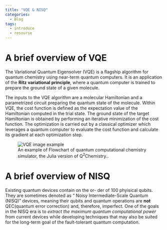 ```yaml
---
title: "VQE & NISQ"
categories:
  - Blog
tags:
  - introduce
  - resourse
---
```

# A brief overview of VQE

The Variational Quantum Eigensolver (VQE) is a flagship algorithm for quantum chemistry using near-term quantum computers. It is an application of the **Ritz variational principle**, where a quantum computer is trained to prepare the ground state of a given molecule.

The inputs to the VQE algorithm are a molecular Hamiltonian and a parametrized circuit preparing the quantum state of the molecule. Within VQE, the cost function is defined as the expectation value of the Hamiltonian computed in the trial state. The ground state of the target Hamiltonian is obtained by performing an iterative minimization of the cost function. The optimization is carried out by a classical optimizer which leverages a quantum computer to evaluate the cost function and calculate its gradient at each optimization step.

<figure>
  <img src="{{ '/assets/images/vqe.jpg' | relative_url }}" alt="VQE image example">
  <figcaption>An example of Flowchart of quantum computational chemistry simulator, the Julia version of Q<sup>2</sup>Chemistry..</figcaption>
</figure>

# A brief overview of NISQ

Existing quantum devices contain on the or- der of 100 phyisical qubits. They are sometimes denoted as “ Noisy Intermediate-Scale Quantum (NISQ)” devices, meaning their qubits and quantum operations are **not** QEC(quantum error correction) and, therefore, imperfect. One of the goals in the NISQ era is to *extract the maximum quantum computational power* from current devices while developing techniques that may also be suited for the long-term goal of the fault-tolerant quantum computation.

